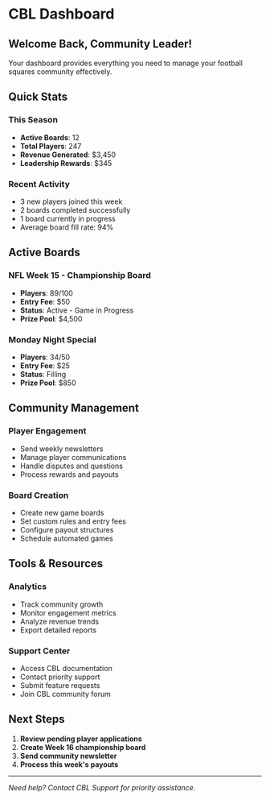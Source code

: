 # CBL Dashboard

## Welcome Back, Community Leader!

Your dashboard provides everything you need to manage your football squares community effectively.

## Quick Stats

### This Season
- **Active Boards**: 12
- **Total Players**: 247
- **Revenue Generated**: $3,450
- **Leadership Rewards**: $345

### Recent Activity
- 3 new players joined this week
- 2 boards completed successfully
- 1 board currently in progress
- Average board fill rate: 94%

## Active Boards

### NFL Week 15 - Championship Board
- **Players**: 89/100
- **Entry Fee**: $50
- **Status**: Active - Game in Progress
- **Prize Pool**: $4,500

### Monday Night Special
- **Players**: 34/50
- **Entry Fee**: $25
- **Status**: Filling
- **Prize Pool**: $850

## Community Management

### Player Engagement
- Send weekly newsletters
- Manage player communications
- Handle disputes and questions
- Process rewards and payouts

### Board Creation
- Create new game boards
- Set custom rules and entry fees
- Configure payout structures
- Schedule automated games

## Tools & Resources

### Analytics
- Track community growth
- Monitor engagement metrics
- Analyze revenue trends
- Export detailed reports

### Support Center
- Access CBL documentation
- Contact priority support
- Submit feature requests
- Join CBL community forum

## Next Steps

1. **Review pending player applications**
2. **Create Week 16 championship board**
3. **Send community newsletter**
4. **Process this week's payouts**

---

*Need help? Contact CBL Support for priority assistance.*